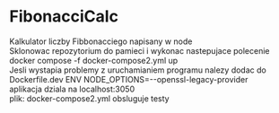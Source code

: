 # FibonacciCalc
Kalkulator liczby Fibbonacciego napisany w node\
Sklonowac repozytorium do pamieci i wykonac nastepujace polecenie\
docker compose -f docker-compose2.yml up\
Jesli wystapia problemy z uruchamianiem programu nalezy dodac do Dockerfile.dev ENV NODE_OPTIONS=--openssl-legacy-provider\
aplikacja dziala na localhost:3050\
plik: docker-compose2.yml obsluguje testy
